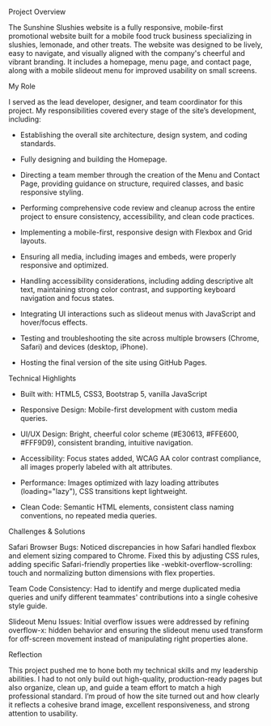 Project Overview

The Sunshine Slushies website is a fully responsive, mobile-first promotional website built for a mobile food truck business specializing in slushies, lemonade, and other treats. The website was designed to be lively, easy to navigate, and visually aligned with the company's cheerful and vibrant branding. It includes a homepage, menu page, and contact page, along with a mobile slideout menu for improved usability on small screens.

My Role

I served as the lead developer, designer, and team coordinator for this project. My responsibilities covered every stage of the site’s development, including:

- Establishing the overall site architecture, design system, and coding standards.

- Fully designing and building the Homepage.

- Directing a team member through the creation of the Menu and Contact Page, providing guidance on structure, required classes, and basic responsive styling.

- Performing comprehensive code review and cleanup across the entire project to ensure consistency, accessibility, and clean code practices.

- Implementing a mobile-first, responsive design with Flexbox and Grid layouts.

- Ensuring all media, including images and embeds, were properly responsive and optimized.

- Handling accessibility considerations, including adding descriptive alt text, maintaining strong color contrast, and supporting keyboard navigation and focus states.

- Integrating UI interactions such as slideout menus with JavaScript and hover/focus effects.

- Testing and troubleshooting the site across multiple browsers (Chrome, Safari) and devices (desktop, iPhone).

- Hosting the final version of the site using GitHub Pages.

Technical Highlights

- Built with: HTML5, CSS3, Bootstrap 5, vanilla JavaScript

- Responsive Design: Mobile-first development with custom media queries.

- UI/UX Design: Bright, cheerful color scheme (#E30613, #FFE600, #FFF9D9), consistent branding, intuitive navigation.

- Accessibility: Focus states added, WCAG AA color contrast compliance, all images properly labeled with alt attributes.

- Performance: Images optimized with lazy loading attributes (loading="lazy"), CSS transitions kept lightweight.

- Clean Code: Semantic HTML elements, consistent class naming conventions, no repeated media queries.

Challenges & Solutions

Safari Browser Bugs: Noticed discrepancies in how Safari handled flexbox and element sizing compared to Chrome. Fixed this by adjusting CSS rules, adding specific Safari-friendly properties like -webkit-overflow-scrolling: touch and normalizing button dimensions with flex properties.

Team Code Consistency: Had to identify and merge duplicated media queries and unify different teammates' contributions into a single cohesive style guide.

Slideout Menu Issues: Initial overflow issues were addressed by refining overflow-x: hidden behavior and ensuring the slideout menu used transform for off-screen movement instead of manipulating right properties alone.

Reflection

This project pushed me to hone both my technical skills and my leadership abilities. I had to not only build out high-quality, production-ready pages but also organize, clean up, and guide a team effort to match a high professional standard. I’m proud of how the site turned out and how clearly it reflects a cohesive brand image, excellent responsiveness, and strong attention to usability.
